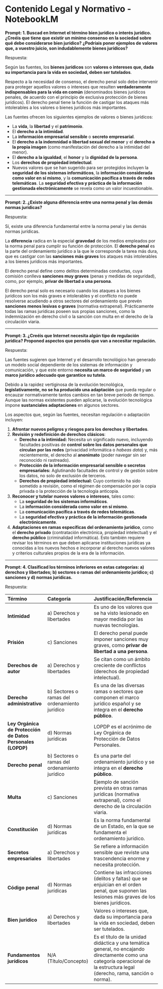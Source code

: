 # Contenido Legal y Normativo - NotebookLM

**Prompt: 1. Buscad en Internet el término bien jurídico o interés jurídico. ¿Creéis que tiene que existir un mínimo consenso en la sociedad sobre qué debe considerarse bien jurídico? ¿Podríais poner ejemplos de valores que, a vuestro juicio, son indudablemente bienes jurídicos?**

Respuesta: 

Según las fuentes, los **bienes jurídicos** son **valores o intereses que, dada su importancia para la vida en sociedad, deben ser tutelados**.

Respecto a la necesidad de consenso, el derecho penal solo debe intervenir para proteger aquellos valores o intereses que resulten **verdaderamente indispensables para la vida en común** (denominados bienes jurídicos penales, de acuerdo con el principio de exclusiva protección de bienes jurídicos). El derecho penal tiene la función de castigar los ataques más intolerables a los valores o bienes jurídicos más importantes.

Las fuentes ofrecen los siguientes ejemplos de valores o bienes jurídicos:
*   La **vida**, la **libertad** y el **patrimonio**.
*   El **derecho a la intimidad**.
*   La **información empresarial sensible** o **secreto empresarial**.
*   El **derecho a la indemnidad o libertad sexual del menor** y el **derecho a la propia imagen** (como manifestación del derecho a la intimidad del menor).
*   El **derecho a la igualdad**, el **honor** y la **dignidad de la persona**.
*   Los **derechos de propiedad intelectual**.
*   Nuevos valores que se han sugerido para ser protegidos incluyen la **seguridad de los sistemas informáticos**, la **información considerada como valor en sí mismo**, y la **comunicación pacífica a través de redes telemáticas**. La **seguridad efectiva y práctica de la información gestionada electrónicamente** se revela como un valor incuestionable.

***

**Prompt: 2. ¿Existe alguna diferencia entre una norma penal y las demás normas jurídicas?**

Respuesta: 

Sí, existe una diferencia fundamental entre la norma penal y las demás normas jurídicas.

La **diferencia** radica en la especial **gravedad** de los medios empleados por la norma penal para cumplir su función de protección. El **derecho penal** es la parte del ordenamiento jurídico a la que le corresponde la tarea más dura, que es castigar con las **sanciones más graves** los ataques más intolerables a los bienes jurídicos más importantes.

El derecho penal define como delitos determinadas conductas, cuya comisión conlleva **sanciones muy graves** (penas y medidas de seguridad), como, por ejemplo, **privar de libertad a una persona**.

El derecho penal solo es necesario cuando los ataques a los bienes jurídicos son los más graves e intolerables y el conflicto no puede resolverse acudiendo a otros sectores del ordenamiento que prevén **sanciones menos lesivas o graves** (normativa extrapenal). Prácticamente todas las ramas jurídicas poseen sus propias sanciones, como la indemnización en derecho civil o la sanción con multa en el derecho de la circulación viaria.

***

**Prompt: 3. ¿Creéis que Internet necesita algún tipo de regulación jurídica? Proponed aspectos que penséis que van a necesitar regulación.**

Respuesta: 

Las fuentes sugieren que Internet y el desarrollo tecnológico han generado un modelo social dependiente de los sistemas de información y comunicación, y que este entorno **necesita un marco de seguridad** y **un marco jurídico adecuado que garantice su tutela**.

Debido a la rapidez vertiginosa de la evolución tecnológica, **legislativamente, no se ha producido una adaptación** que pueda regular o encauzar normativamente tantos cambios en tan breve periodo de tiempo. Aunque las normas existentes pueden aplicarse, la evolución tecnológica impone **sustanciales adaptaciones** en algunos sectores.

Los aspectos que, según las fuentes, necesitan regulación o adaptación incluyen:

1.  **Afrontar nuevos peligros y riesgos para los derechos y libertades**.
2.  **Revisión y redefinición de derechos clásicos**:
    *   **Derecho a la intimidad:** Necesita un significado nuevo, incluyendo facultades positivas de **control sobre los datos personales que circulan por las redes** (privacidad informática o *habeas data*) y, más recientemente, el derecho al **anonimato** (poder navegar sin ser reconocido ni rastreado).
    *   **Protección de la información empresarial sensible o secretos empresariales:** Aglutinando facultades de control y de gestión sobre los datos, no solo de exclusión de terceros.
    *   **Derechos de propiedad intelectual:** Cuyo contenido ha sido sometido a revisión, como el régimen de compensación por la copia privada o la protección de la tecnología anticopia.
3.  **Reconocer y tutelar nuevos valores o intereses**, tales como:
    *   La **seguridad de los sistemas informáticos**.
    *   La **información considerada como valor en sí mismo**.
    *   La **comunicación pacífica a través de redes telemáticas**.
    *   La **seguridad efectiva y práctica de la información gestionada electrónicamente**.
4.  **Adaptaciones en ramas específicas del ordenamiento jurídico**, como el **derecho privado** (contratación electrónica, propiedad intelectual) y el **derecho público** (criminalidad informática). Esto también requiere revisar los términos en que deben aplicarse instituciones jurídicas ya conocidas a los nuevos hechos e incorporar al derecho nuevos valores y criterios culturales propios de la era de la información.

***

**Prompt: 4. Clasificad los términos inferiores en estas categorías: a) derechos y libertades; b) sectores o ramas del ordenamiento jurídico; c) sanciones y d) normas jurídicas.**

Respuesta:

| Término | Categoría | Justificación/Referencia |
| :--- | :--- | :--- |
| **Intimidad** | a) Derechos y libertades | Es uno de los valores que se ha visto lesionado en mayor medida por las nuevas tecnologías. |
| **Prisión** | c) Sanciones | El derecho penal puede imponer sanciones muy graves, como **privar de libertad a una persona**. |
| **Derechos de autor** | a) Derechos y libertades | Se citan como un ámbito creciente de conflictos (derechos de propiedad intelectual). |
| **Derecho administrativo** | b) Sectores o ramas del ordenamiento jurídico | Es una de las diversas ramas o sectores que componen el marco jurídico español y se integra en el **derecho público**. |
| **Ley Orgánica de Protección de Datos Personales (LOPDP)** | d) Normas jurídicas | LOPDP es el acrónimo de Ley Orgánica de Protección de Datos Personales. |
| **Derecho penal** | b) Sectores o ramas del ordenamiento jurídico | Es una parte del ordenamiento jurídico y se integra en el **derecho público**. |
| **Multa** | c) Sanciones | Ejemplo de sanción prevista en otras ramas jurídicas (normativa extrapenal), como el derecho de la circulación viaria. |
| **Constitución** | d) Normas jurídicas | Es la norma fundamental de un Estado, en la que se fundamenta el ordenamiento jurídico. |
| **Secretos empresariales** | a) Derechos y libertades | Se refiere a información sensible que reviste una trascendencia enorme y necesita protección. |
| **Código penal** | d) Normas jurídicas | Contiene las infracciones (delitos y faltas) que se enjuician en el orden penal, que suponen las lesiones más graves de los bienes jurídicos. |
| **Bien jurídico** | a) Derechos y libertades | Valores o intereses que, dada su importancia para la vida en sociedad, deben ser tutelados. |
| **Fundamentos jurídicos** | N/A (Título/Concepto) | Es el título de la unidad didáctica y una temática general, no encajando directamente como una categoría operacional de la estructura legal (derecho, rama, sanción o norma). |

